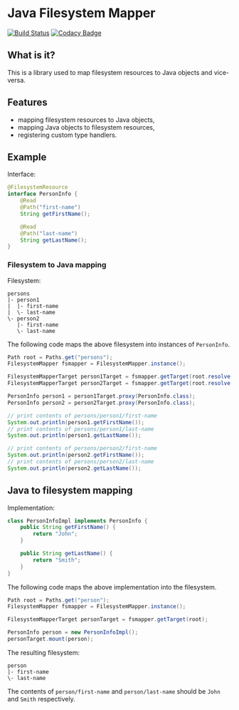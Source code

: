 # Java Filesystem Mapper

[![Build Status](https://travis-ci.com/kjarosh/jfm.svg?branch=master)](https://travis-ci.com/kjarosh/jfm)
[![Codacy Badge](https://api.codacy.com/project/badge/Grade/73a0054f65344a96867c51361c9486c8)](https://www.codacy.com/app/kjarosh/jfm?utm_source=github.com&amp;utm_medium=referral&amp;utm_content=kjarosh/jfm&amp;utm_campaign=Badge_Grade)

## What is it?

This is a library used to map filesystem resources to Java objects and vice-versa.

## Features

- mapping filesystem resources to Java objects,
- mapping Java objects to filesystem resources,
- registering custom type handlers.

## Example

Interface:

```java
@FilesystemResource
interface PersonInfo {
    @Read
    @Path("first-name")
    String getFirstName();

    @Read
    @Path("last-name")
    String getLastName();
}
```

### Filesystem to Java mapping

Filesystem:

```text
persons
|- person1
|  |- first-name
|  \- last-name
\- person2
   |- first-name
   \- last-name
```

The following code maps the above filesystem into instances of `PersonInfo`.

```java
Path root = Paths.get("persons");
FilesystemMapper fsmapper = FilesystemMapper.instance();

FilesystemMapperTarget person1Target = fsmapper.getTarget(root.resolve("person1"));
FilesystemMapperTarget person2Target = fsmapper.getTarget(root.resolve("person2"));

PersonInfo person1 = person1Target.proxy(PersonInfo.class);
PersonInfo person2 = person2Target.proxy(PersonInfo.class);

// print contents of persons/person1/first-name
System.out.println(person1.getFirstName());
// print contents of persons/person1/last-name
System.out.println(person1.getLastName());

// print contents of persons/person2/first-name
System.out.println(person2.getFirstName());
// print contents of persons/person2/last-name
System.out.println(person2.getLastName());
``` 

## Java to filesystem mapping

Implementation:

```java
class PersonInfoImpl implements PersonInfo {
    public String getFirstName() {
        return "John";
    }

    public String getLastName() {
        return "Smith";
    }
}
```

The following code maps the above implementation into the filesystem.

```java
Path root = Paths.get("person");
FilesystemMapper fsmapper = FilesystemMapper.instance();

FilesystemMapperTarget personTarget = fsmapper.getTarget(root);

PersonInfo person = new PersonInfoImpl();
personTarget.mount(person);
``` 

The resulting filesystem:

```text
person
|- first-name
\- last-name
```

The contents of `person/first-name` and `person/last-name` should be `John`
and `Smith` respectively.
